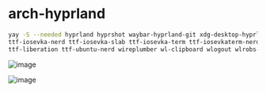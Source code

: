 # arch-hyprland
```bash
yay -S --needed hyprland hyprshot waybar-hyprland-git xdg-desktop-hyprland hyprpicker-git gdm pulseaudio qt5-wayland qt6-wayland apple-fonts awesome-terminal-fonts adobe-source-code-pro-fonts bluez bluez-utils brightnessctl acpi cliphist cantarell-fonts colord dmenu dolphin discord ffmpeg ffmpegthumbnailer file-roller imagemagick kitty kitty-shell-integration kitty-terminfo lxappearance mako neofetch network-manager-applet noto-fonts-emoji noto-color-emoji-fontconfig obs-studio otf-font-awesome pamixer pavucontrol pipewire pulseaudio-alsa pulseaudio-bluetooth pulsemixer ranger rofi rofi-emoji spotfiy steam swaybg swayidle swaylock swaylock-effects swaylock-fancy-git thunar ttf-fira-code ttf-fira-mono ttf-fira-sans ttf-firacode-nerd ttf-font-awesome ttf-ibm-plex ttf-ibmplex-mono-nerd ttf-iosevka
ttf-iosevka-nerd ttf-iosevka-slab ttf-iosevka-term ttf-iosevkaterm-nerd ttf-jetbrains-mono
ttf-liberation ttf-ubuntu-nerd wireplumber wl-clipboard wlogout wlrobs-hg wlroots xfce4-settings swaync grimblast tesseract
```

![image](https://github.com/ozcaneren/arch-hyprland/assets/100240225/5c39e470-8deb-4077-8345-f89925bc1e7a)

![image](https://github.com/ozcaneren/arch-hyprland/assets/100240225/ff2c2538-77ad-411a-ac29-eedec2c56f9a)
